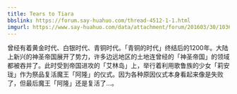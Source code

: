 ```yaml
---
title: Tears to Tiara
bbslink: https://forum.say-huahuo.com/thread-4512-1-1.html
imgurl: https://www.say-huahuo.com/data/attachment/forum/201603/30/103649k9l9zd8j0bz4auij.jpg
---
```


曾经有着黄金时代、白银时代、青铜时代。「青铜的时代」终结后的1200年。大陆上新兴的神圣帝国展开了势力，许多边远地区的土地连曾经的「神圣帝国」的领域都被吞并了。此时受到帝国进攻的「艾林岛」上，举行着利用歌鲁族的少女「莉安珑」作为祭品复活魔王「阿隆」的仪式。因为各种原因仪式本身看起来像是失败了，但最后魔王「阿隆」还是复活了…。<!--more-->
